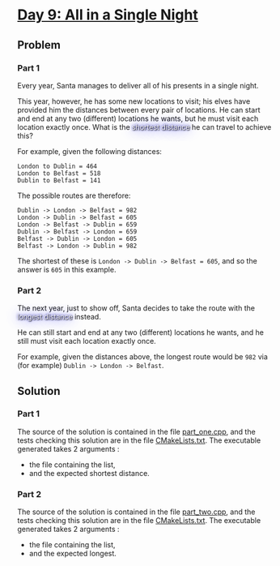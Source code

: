 # [Day 9: All in a Single Night](https://adventofcode.com/2015/day/9)

## Problem

### Part 1

Every year, Santa manages to deliver all of his presents in a single night.

This year, however, he has some new locations to visit; his elves have provided him the distances between every pair of locations. He can start and end at any two (different) locations he wants, but he must visit each location exactly once. What is the <span style="color:white;text-shadow: 1px 1px 2px black, 0 0 25px blue, 0 0 5px darkblue;">shortest distance</span> he can travel to achieve this?

For example, given the following distances:

```
London to Dublin = 464
London to Belfast = 518
Dublin to Belfast = 141
```

The possible routes are therefore:

```
Dublin -> London -> Belfast = 982
London -> Dublin -> Belfast = 605
London -> Belfast -> Dublin = 659
Dublin -> Belfast -> London = 659
Belfast -> Dublin -> London = 605
Belfast -> London -> Dublin = 982
```

The shortest of these is `London -> Dublin -> Belfast = 605`, and so the answer is `605` in this example.

### Part 2

The next year, just to show off, Santa decides to take the route with the <span style="color:white;text-shadow: 1px 1px 2px black, 0 0 25px blue, 0 0 5px darkblue;">longest distance</span> instead.

He can still start and end at any two (different) locations he wants, and he still must visit each location exactly once.

For example, given the distances above, the longest route would be `982` via (for example) `Dublin -> London -> Belfast`.

## Solution

### Part 1

The source of the solution is contained in the file [part_one.cpp](src/part_one.cpp), and the tests checking this solution are in the file [CMakeLists.txt](CMakeLists.txt).
The executable generated takes 2 arguments :
- the file containing the list,
- and the expected shortest distance.

### Part 2

The source of the solution is contained in the file [part_two.cpp](src/part_two.cpp), and the tests checking this solution are in the file [CMakeLists.txt](CMakeLists.txt).
The executable generated takes 2 arguments :
- the file containing the list,
- and the expected longest.
